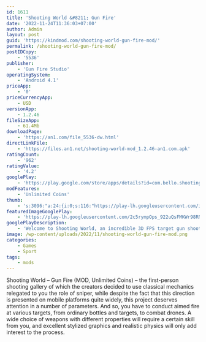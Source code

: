 ```yaml
---
id: 1611
title: 'Shooting World &#8211; Gun Fire'
date: '2022-11-24T11:36:03+07:00'
author: Admin
layout: post
guid: 'https://kindmod.com/shooting-world-gun-fire-mod/'
permalink: /shooting-world-gun-fire-mod/
postIDCopy:
    - '5536'
publisher:
    - 'Gun Fire Studio'
operatingSystem:
    - 'Android 4.1'
priceApp:
    - '0'
priceCurrencyApp:
    - USD
versionApp:
    - 1.2.46
fileSizeApp:
    - 61.4Mb
downloadPage:
    - 'https://an1.com/file_5536-dw.html'
directLinkFile:
    - 'https://files.an1.net/shooting-world-mod_1.2.46-an1.com.apk'
ratingCount:
    - '962'
ratingValue:
    - '4.2'
googlePlay:
    - 'https://play.google.com/store/apps/details?id=com.bello.shootingworld'
modFeatures:
    - 'Unlimited Coins'
thumb:
    - 's:3096:"a:24:{i:0;s:116:"https://play-lh.googleusercontent.com/iroWZX2wprGTGOjjSy6_cBkn_jXBqf-27iw4HI1dPuwhVPRDnVQMc_-JsHFxocfBI1cD=w526-h296";i:1;s:116:"https://play-lh.googleusercontent.com/agxJPGmXRGl-n8SHQYDPknOwHuEd8ln0-JZa-rPCKEEwZObd9CVfFNZWwlY49eEx8pDp=w526-h296";i:2;s:115:"https://play-lh.googleusercontent.com/SrtAg4TgJafrbcXXA7g6mLnbGQ7V9KbsrR69UrVA4Ize_rLUXM_qEi9YORpCmy_MWbo=w526-h296";i:3;s:116:"https://play-lh.googleusercontent.com/fEahrdeHkJ7s6a4lEC0uxCcC6RdJ5pXuKOYaa8dHxMBBI2f6wFTEKX4rUJ0LUnI3tLRD=w526-h296";i:4;s:115:"https://play-lh.googleusercontent.com/9fCt-fms9lxgnDUZav-z869irR4ooWgpai2y1hSjtT0T3pQlUuhTGeOq_PHD7VeAXrg=w526-h296";i:5;s:116:"https://play-lh.googleusercontent.com/T9ij-1weJNDtZXF_jbh9azkLhIjbE48dS_1vzFSPbsyypjZBLuyjFzUFMeNnwWGfsWbh=w526-h296";i:6;s:114:"https://play-lh.googleusercontent.com/cfc7cv49wuF-0SIDU8pG10euvM57Hp-drviPSWVk7LsQsve7UXKdcpqyB7HA9rqDxg=w526-h296";i:7;s:115:"https://play-lh.googleusercontent.com/4csTQDNNOFC5dLVt1TJpUgzFfNg30T4x9tWkhdz8MjyAnbtdlpBrdNLZWDgrj4IBCEs=w526-h296";i:8;s:116:"https://play-lh.googleusercontent.com/uiduNFK5FcKriCYC6rpLHByeASLPt6NBePlv9iv5URNaRDkroE8bzV3uw8MNTESbgYdL=w526-h296";i:9;s:116:"https://play-lh.googleusercontent.com/0Eb08opYseUMS7Ad9qVYuQ4_xly8xfn1j7meMmjRoj8QpwEkGQZGow83UKkmZQFTiSs3=w526-h296";i:10;s:115:"https://play-lh.googleusercontent.com/YmgqCHkUFIHEJfznhoEuIjpNaRUmfF3NBbTRamKgcBg0mSdiy8Lqu5T0Ckzy_pX9p9I=w526-h296";i:11;s:115:"https://play-lh.googleusercontent.com/g98bK-M55JqSknzLEUSXdKoKwNM8r0G7BMR5huf9JzHvqOBhGzAWOG63AobNucm7UVI=w526-h296";i:12;s:114:"https://play-lh.googleusercontent.com/r0xv4nBfNDkU-qWIkmodgB1fBm0fb2YiwqUT_1AvyEyFTaUQ6TkPjn_sMYLG0EnAgw=w526-h296";i:13;s:114:"https://play-lh.googleusercontent.com/1Bl14WXoYjutZHnF7T1pL01nopQuL2izAuK5sk6gOJ43V5Ol2L9eCR3rJoLENGQWHQ=w526-h296";i:14;s:114:"https://play-lh.googleusercontent.com/j1BKsqbkygMCrU6h8eUY8uHE9K3_JVyMkmzH7g5ccjfKn0M1rOgqlHrHBzegjJoUcQ=w526-h296";i:15;s:115:"https://play-lh.googleusercontent.com/VPGouxbn7GMcf5FdptEQDjSB73tf-Lq8qqC5e8Y3bivrzU3xNYprxtyV7YJxni1DRTQ=w526-h296";i:16;s:115:"https://play-lh.googleusercontent.com/gQMnBSXSN9pL4Wb7WiHkrJM4gHckneMXNjKybW7kMwizZsKIh0pZAB-rrHoY6pHW4z0=w526-h296";i:17;s:115:"https://play-lh.googleusercontent.com/gDG9zko1kQnoFYdR-5t9BOej7reu4ad_AStz7k80fvkWfsauKPBdBc5eXpzf4aGoSNs=w526-h296";i:18;s:115:"https://play-lh.googleusercontent.com/uq5McwYTxu-sLOisZ9fHVQYBx31bXEdc9F19F5UUCkNH2NAAOHnSBvzHPOfrBdf6yi0=w526-h296";i:19;s:114:"https://play-lh.googleusercontent.com/JtnWEeuz5Krb9T9ivj6hx4p6DKRiw8SL2k5UqcRNN9Du2ZK5aM-H6j5-ObqvAYvqLg=w526-h296";i:20;s:115:"https://play-lh.googleusercontent.com/hd4tEZm9uE0DXvCYBIZIUZCVwDiErLX1KWIaMUrM6GfqEq4z87NXSyRwouf-fBbmkFk=w526-h296";i:21;s:116:"https://play-lh.googleusercontent.com/l2TTo50ZvPzdUnONcXslokDVeWqBE5Mu6lfSN8n8katO6WLUE3KT8LbKMxAKd6S-x-Jn=w526-h296";i:22;s:115:"https://play-lh.googleusercontent.com/XdYG0NvjhgcC9miUG43BtyJ5uDiVD-kDC13naRspylVxZ9c0RJ5d6mKuGMzoZ-iB2eU=w526-h296";i:23;s:116:"https://play-lh.googleusercontent.com/R0Kl4ewiU7Dpeg7_ORiZysaFu_QpmWyCfWayqZVcTSpOJUjiRDNhh29LAmncf2zTKbGq=w526-h296";}";'
featuredImageGooglePlay:
    - 'https://play-lh.googleusercontent.com/2c5rympOps_922uQsFMKWr98RNDXRrpNUs-4h9pdeed_wkj8SNi9IfBsYzut7Z9Uy_n5'
googlePlayDescription:
    - 'Welcome to Shooting World, an incredible 3D FPS target gun shooting game. The logic of the game is very simple, just use your gun to aim and shoot a variety of targets to get higher scores. And the target shooting game is completely free, come and challenge with your friends, to witness the birth of the legendary shooter.- Simple and unique handling fire gun handling experience, one hand can easily complete the target and shoot.- Kar98k, M24, AWM, Barrett ... These amazing weapons are all free, and you can get them by pass through levels.'
image: /wp-content/uploads/2022/11/shooting-world-gun-fire-mod.png
categories:
    - Games
    - Sport
tags:
    - mods
---
```


Shooting World – Gun Fire (MOD, Unlimited Coins) – the first-person shooting gallery of which the creators decided to use classical mechanics relegated to you the role of sniper, while despite the fact that this direction is presented on mobile platforms quite widely, this project deserves attention in a number of parameters. And so, you have to conduct aimed fire at various targets, from ordinary bottles and targets, to combat drones. A wide choice of weapons with different properties will require a certain skill from you, and excellent stylized graphics and realistic physics will only add interest to the process.